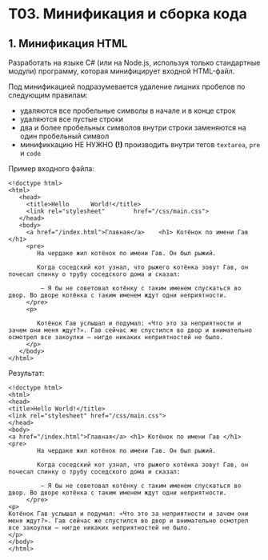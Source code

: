 # T03. Минификация и сборка кода
## 1.  Минификация HTML
Разработать на языке C# (или на Node.js, используя только стандартные модули) программу, которая минифицирует входной HTML-файл.

Под минификацией подразумевается удаление лишних пробелов по следующим правилам:
- удаляются все пробельные символы в начале и в конце строк
- удаляются все пустые строки
- два и более пробельных символов внутри строки заменяются на один пробельный символ
- минификкацию НЕ НУЖНО __(!)__ производить внутри тегов `textarea`, `pre` и `code`

Пример входного файла:

```
<!doctype html>
<html>
   <head>
     <title>Hello      World!</title>
     <link rel="stylesheet"        href="/css/main.css">
   </head>
   <body>                
     <a href="/index.html">Главная</a>    <h1> Котёнок по имени Гав  </h1>
     <pre>
        На чердаке жил котёнок по имени Гав. Он был рыжий. 
        
        Когда соседский кот узнал, что рыжего котёнка зовут Гав, он почесал спинку о трубу соседского дома и сказал:
        
         — Я бы не советовал котёнку с таким именем спускаться во двор. Во дворе котёнка с таким именем ждут одни неприятности.   
     </pre>
     <p>
         
        Котёнок Гав услышал и подумал: «Что это за неприятности и зачем они меня ждут?». Гав сейчас же спустился во двор и внимательно осмотрел все закоулки — нигде никаких неприятностей не было.     
     </p>
   </body>
</html>
```

Результат:


```
<!doctype html>
<html>
<head>
<title>Hello World!</title>
<link rel="stylesheet" href="/css/main.css">
</head>
<body>
<a href="/index.html">Главная</a> <h1> Котёнок по имени Гав </h1>
<pre>
        На чердаке жил котёнок по имени Гав. Он был рыжий. 
        
        Когда соседский кот узнал, что рыжего котёнка зовут Гав, он почесал спинку о трубу соседского дома и сказал:
        
         — Я бы не советовал котёнку с таким именем спускаться во двор. Во дворе котёнка с таким именем ждут одни неприятности.   
     </pre>
<p>
Котёнок Гав услышал и подумал: «Что это за неприятности и зачем они меня ждут?». Гав сейчас же спустился во двор и внимательно осмотрел все закоулки — нигде никаких неприятностей не было.
</p>
</body>
</html>
```
